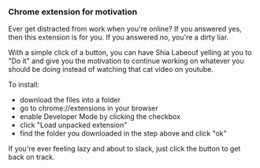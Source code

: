 ### Chrome extension for motivation

Ever get distracted from work when you're online? If you answered yes, then this extension is for you. If you answered no, you're a dirty liar.

With a simple click of a button, you can have Shia Labeouf yelling at you to "Do it" and give you the motivation to continue working on whatever you should be doing instead of watching that cat video on youtube.

To install:
* download the files into a folder
* go to chrome://extensions in your browser
* enable Developer Mode by clicking the checkbox
* click "Load unpacked extension"
* find the folder you downloaded in the step above and click "ok"

If you're ever feeling lazy and about to slack, just click the button to get back on track.

